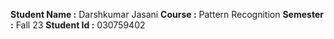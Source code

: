 **Student Name :** Darshkumar Jasani
**Course :** Pattern Recognition
**Semester :** Fall 23
**Student Id :** 030759402
